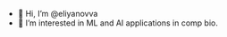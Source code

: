 - 👋 Hi, I’m @eliyanovva
- 👀 I’m interested in ML and AI applications in comp bio.
<!-- - 🌱 I’m currently learning more 
- 💞️ I’m looking to collaborate on ...
- 📫 How to reach me ...

<!---
eliyanovva/eliyanovva is a ✨ special ✨ repository because its `README.md` (this file) appears on your GitHub profile.
You can click the Preview link to take a look at your changes.
--->
